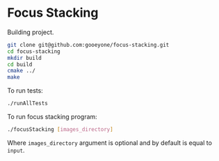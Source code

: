 # Focus Stacking

Building project.

```bash
git clone git@github.com:gooeyone/focus-stacking.git
cd focus-stacking
mkdir build
cd build
cmake ../
make
```

To run tests:
```bash
./runAllTests
```

To run focus stacking program:
```bash
./focusStacking [images_directory]
```

Where `images_directory` argument is optional and by default is equal to `input`.